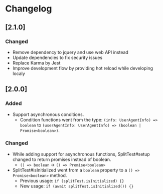 # Changelog

## [2.1.0]
### Changed
- Remove dependency to jquery and use web API instead
- Update dependencies to fix security issues
- Replace Karma by Jest
- Improve development flow by providing hot reload while developing localy 

## [2.0.0]
### Added
- Support asynchronous conditions.
    - Condition functions went from the type: `(info: UserAgentInfo) => boolean` to `(userAgentInfo: UserAgentInfo) => (boolean | Promise<boolean>)`.

### Changed
- While adding support for asynchronous functions, SplitTest#setup changed to return promises instead of boolean.
    - `() => boolean` -> `() => Promise<boolean>`
- SplitTest#isInitialized went from a `boolean` property to a `() => Promise<boolean>` method.
    - Previous usage:
        `if (splitTest.isInitialized) {}`
    - New usage:
        `if (await splitTest.isInitialized()) {}`
